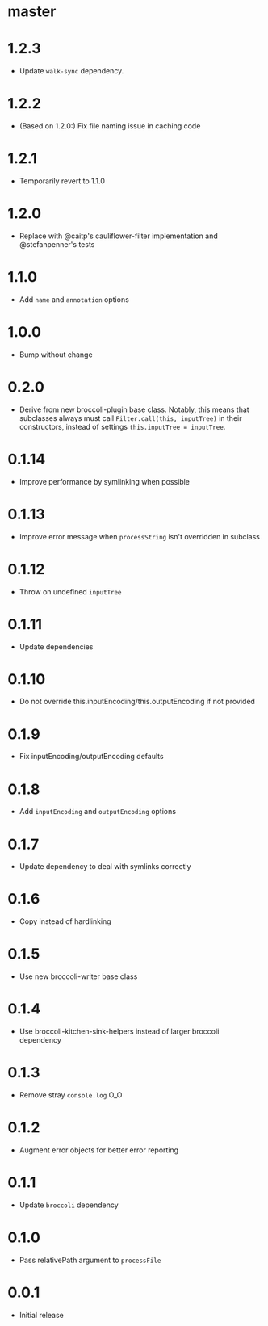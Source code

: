 # master

# 1.2.3

* Update `walk-sync` dependency.

# 1.2.2

* (Based on 1.2.0:) Fix file naming issue in caching code

# 1.2.1

* Temporarily revert to 1.1.0

# 1.2.0

* Replace with @caitp's cauliflower-filter implementation and @stefanpenner's tests

# 1.1.0

* Add `name` and `annotation` options

# 1.0.0

* Bump without change

# 0.2.0

* Derive from new broccoli-plugin base class. Notably, this means that
  subclasses always must call `Filter.call(this, inputTree)` in their
  constructors, instead of settings `this.inputTree = inputTree`.

# 0.1.14

* Improve performance by symlinking when possible

# 0.1.13

* Improve error message when `processString` isn't overridden in subclass

# 0.1.12

* Throw on undefined `inputTree`

# 0.1.11

* Update dependencies

# 0.1.10

* Do not override this.inputEncoding/this.outputEncoding if not provided

# 0.1.9

* Fix inputEncoding/outputEncoding defaults

# 0.1.8

* Add `inputEncoding` and `outputEncoding` options

# 0.1.7

* Update dependency to deal with symlinks correctly

# 0.1.6

* Copy instead of hardlinking

# 0.1.5

* Use new broccoli-writer base class

# 0.1.4

* Use broccoli-kitchen-sink-helpers instead of larger broccoli dependency

# 0.1.3

* Remove stray `console.log` O_O

# 0.1.2

* Augment error objects for better error reporting

# 0.1.1

* Update `broccoli` dependency

# 0.1.0

* Pass relativePath argument to `processFile`

# 0.0.1

* Initial release
